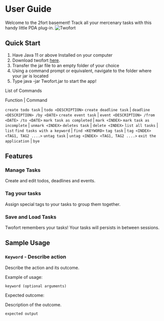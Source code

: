 # User Guide

Welcome to the 2fort basement! Track all your mercenary tasks with this handy little PDA plug-in.
![Twofort](https://i.ytimg.com/vi/kAEpdjXAAXM/maxresdefault.jpg)

## Quick Start

1. Have Java 11 or above Installed on your computer
2. Download twofort [here](https://github.com/junianob/ip/releases/download/A-Release/Twofort.jar).
3. Transfer the jar file to an empty folder of your choice
4. Using a command prompt or equivalent, navigate to the folder where your jar is located
5. Type java -jar Twofort.jar to start the app!

List of Commands

Function | Command

`create todo task` | `todo <DESCRIPTION>`
`create deadline task` | `deadline <DESCRIPTION> /by <DATE>`
`create event task` | `event <DESCRIPTION> /from <DATE> /to <DATE>`
`mark task as completed` | `mark <INDEX>`
`mark task as incomplete` | `unmark <INDEX>`
`deletes task` | `delete <INDEX>`
`list all tasks` | `list`
`find tasks with a keyword` | `find <KEYWORD>`
`tag task` | `tag <INDEX> <TAG1, TAG2 ....>`
`untag task` | `untag <INDEX> <TAG1, TAG2 ....>`
`exit the application` | `bye`

## Features 

### Manage Tasks

Create and edit todos, deadlines and events. 

### Tag your tasks

Assign special tags to your tasks to group them together.

### Save and Load Tasks

Twofort remembers your tasks! Your tasks will persists in between sessions.


## Sample Usage

### `Keyword` - Describe action

Describe the action and its outcome.

Example of usage: 

`keyword (optional arguments)`

Expected outcome:

Description of the outcome.

```
expected output
```
